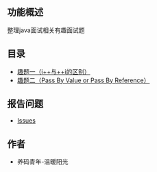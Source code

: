 
## 功能概述

整理java面试相关有趣面试题

## 目录
  - [趣题一（i++与++i的区别）](/code/Q1_i++.md)
  - [趣题二（Pass By Value or Pass By Reference）](/code/Q2_PassByValue.md)



## 报告问题

- [Issues](https://github.com/FunCodingOfWe/java_FunQuestion/issues "report question")

## 作者

- 养码青年-温暖阳光




